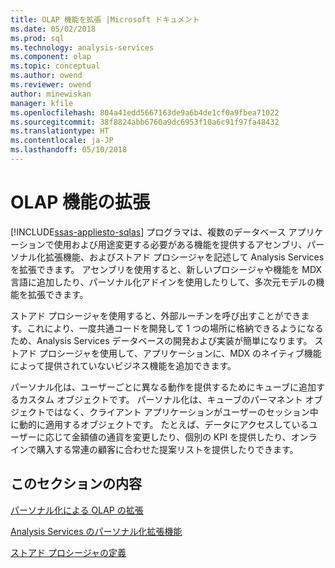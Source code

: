 ```yaml
---
title: OLAP 機能を拡張 |Microsoft ドキュメント
ms.date: 05/02/2018
ms.prod: sql
ms.technology: analysis-services
ms.component: olap
ms.topic: conceptual
ms.author: owend
ms.reviewer: owend
author: minewiskan
manager: kfile
ms.openlocfilehash: 804a41edd5667163de9a6b4de1cf0a9fbea71022
ms.sourcegitcommit: 38f8824abb6760a9dc6953f10a6c91f97fa48432
ms.translationtype: HT
ms.contentlocale: ja-JP
ms.lasthandoff: 05/10/2018
---
```

# <a name="extending-olap-functionality"></a>OLAP 機能の拡張
[!INCLUDE[ssas-appliesto-sqlas](../../../includes/ssas-appliesto-sqlas.md)]
  プログラマは、複数のデータベース アプリケーションで使用および用途変更する必要がある機能を提供するアセンブリ、パーソナル化拡張機能、およびストアド プロシージャを記述して Analysis Services を拡張できます。 アセンブリを使用すると、新しいプロシージャや機能を MDX 言語に追加したり、パーソナル化アドインを使用したりして、多次元モデルの機能を拡張できます。  
  
 ストアド プロシージャを使用すると、外部ルーチンを呼び出すことができます。これにより、一度共通コードを開発して 1 つの場所に格納できるようになるため、Analysis Services データベースの開発および実装が簡単になります。 ストアド プロシージャを使用して、アプリケーションに、MDX のネイティブ機能によって提供されていないビジネス機能を追加できます。  
  
 パーソナル化は、ユーザーごとに異なる動作を提供するためにキューブに追加するカスタム オブジェクトです。 パーソナル化は、キューブのパーマネント オブジェクトではなく、クライアント アプリケーションがユーザーのセッション中に動的に適用するオブジェクトです。 たとえば、データにアクセスしているユーザーに応じて金額値の通貨を変更したり、個別の KPI を提供したり、オンラインで購入する常連の顧客に合わせた提案リストを提供したりできます。  
  
## <a name="in-this-section"></a>このセクションの内容  
 [パーソナル化による OLAP の拡張](../../../analysis-services/multidimensional-models/extending-olap/extending-olap-through-personalizations.md)  
  
 [Analysis Services のパーソナル化拡張機能](../../../analysis-services/multidimensional-models/extending-olap/analysis-services-personalization-extensions.md)  
  
 [ストアド プロシージャの定義](../../../analysis-services/multidimensional-models-extending-olap-stored-procedures/defining-stored-procedures.md)  
  
  
